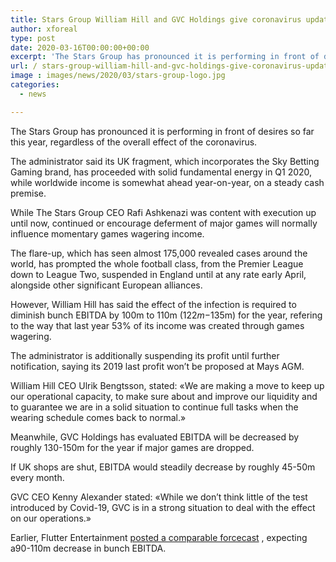 ```yaml
---
title: Stars Group William Hill and GVC Holdings give coronavirus updates
author: xforeal 
type: post
date: 2020-03-16T00:00:00+00:00
excerpt: 'The Stars Group has pronounced it is performing in front of desires so far this year, regardless of the overall effect of the coronavirus '
url: / stars-group-william-hill-and-gvc-holdings-give-coronavirus-updates/
image : images/news/2020/03/stars-group-logo.jpg
categories:
  - news

---
```

The Stars Group has pronounced it is performing in front of desires so far this year, regardless of the overall effect of the coronavirus. 

The administrator said its UK fragment, which incorporates the Sky Betting Gaming brand, has proceeded with solid fundamental energy in Q1 2020, while worldwide income is somewhat ahead year-on-year, on a steady cash premise. 

While The Stars Group CEO Rafi Ashkenazi was content with execution up until now, continued or encourage deferment of major games will normally influence momentary games wagering income. 

The flare-up, which has seen almost 175,000 revealed cases around the world, has prompted the whole football class, from the Premier League down to League Two, suspended in England until at any rate early April, alongside other significant European alliances. 

However, William Hill has said the effect of the infection is required to diminish bunch EBITDA by 100m to 110m ($122m-$135m) for the year, refering to the way that last year 53&percnt; of its income was created through games wagering. 

The administrator is additionally suspending its profit until further notification, saying its 2019 last profit won&#8217;t be proposed at Mays AGM. 

William Hill CEO Ulrik Bengtsson, stated: &#171;We are making a move to keep up our operational capacity, to make sure about and improve our liquidity and to guarantee we are in a solid situation to continue full tasks when the wearing schedule comes back to normal.&#187; 

Meanwhile, GVC Holdings has evaluated EBITDA will be decreased by roughly 130-150m for the year if major games are dropped. 

If UK shops are shut, EBITDA would steadily decrease by roughly 45-50m every month. 

GVC CEO Kenny Alexander stated: &#171;While we don&#8217;t think little of the test introduced by Covid-19, GVC is in a strong situation to deal with the effect on our operations.&#187; 

Earlier, Flutter Entertainment [posted a comparable forcecast][1] , expecting a90-110m decrease in bunch EBITDA.

 [1]: #